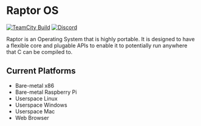 # Raptor OS

[![TeamCity Build](https://img.shields.io/teamcity/https/ci.fork.run/s/Raptor_X86_Git.svg?label=build)]() [![Discord](https://img.shields.io/discord/102860784329052160.svg?label=discord)]()

Raptor is an Operating System that is highly portable.
It is designed to have a flexible core and plugable APIs
to enable it to potentially run anywhere that C can be compiled to.

## Current Platforms

- Bare-metal x86
- Bare-metal Raspberry Pi
- Userspace Linux
- Userspace Windows
- Userspace Mac
- Web Browser

